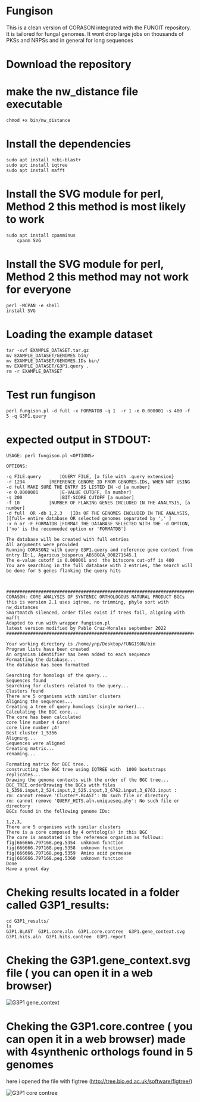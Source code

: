 # Fungison
This is a clean version of CORASON integrated with the FUNGIT repository. It is tailored for fungal genomes. It wont drop large jobs on thousands of PKSs and NRPSs and in general for long sequences

# Download the repository

# make the nw_distance file executable
	chmod +x bin/nw_distance
    
# Install the dependencies
    sudo apt install ncbi-blast+
    sudo apt install iqtree
    sudo apt install mafft

# Install the SVG module for perl, Method 2 this method is most likely to work
	sudo apt install cpanminus
        cpanm SVG

# Install the SVG module for perl, Method 2 this method may not work for everyone
    perl -MCPAN -e shell
    install SVG

# Loading the example dataset
    tar -xvf EXAMPLE_DATASET.tar.gz
    mv EXAMPLE_DATASET/GENOMES bin/
    mv EXAMPLE_DATASET/GENOMES.IDs bin/
    mv EXAMPLE_DATASET/G3P1.query .
    rm -r EXAMPLE_DATASET

# Test run fungison
    perl fungison.pl -d full -x FORMATDB -q 1  -r 1 -e 0.000001 -s 400 -f 5 -q G3P1.query

# expected output in STDOUT:
	USAGE: perl fungison.pl <OPTIONS>
	
	OPTIONS:
	
	-q FILE.query   	|QUERY FILE, [a file with .query extension}
	-r 1234			|REFERENCE GENOME ID FROM GENOMES.IDs, WHEN NOT USING -d full MAKE SURE THE ENTRY IS LISTED IN -d [a number]
	-e 0.0000001		|E-VALUE CUTOFF, [a number]
	-s 200	        	|BIT-SCORE CUTOFF [a number]
	-f 10			|NUMBER OF FLAKING GENES INCLUDED IN THE ANALYSIS, [a number]
	-d full  OR -db 1,2,3	|IDs OF THE GENOMES INCLUDED IN THE ANALYSIS, ][full= entire database OR selected genomes separated by ',' ]
	-x n or -F FORMATDB	|FORMAT THE DATABASE SELECTED WITH THE -d OPTION, ['no' is the recommeded option or 'FORMATDB']
	
	The database will be created with full entries
	All arguments were provided
	Running CORASON2 with query G3P1.query and reference gene context from entry ID:1, Agaricus_bisporus_AB58GCA_008271545.1
	The e-value cutoff is 0.000001 and  the bitscore cut-off is 400
	You are searching in the full database with 3 entries, the search will be done for 5 genes flanking the query hits
	
	
	
	##########################################################################
	CORASON: CORE ANALYSIS OF SYNTENIC ORTHOLOGOUS NATURAL PRODUCT BGCs
	this is version 2.1 uses iqtree, no trimming, phylo sort with nw_distances
	Smartmatch silenced, order files exist if trees fail, aligning with mafft
	Adapted to run with wrapper fungison.pl
	latest version modified by Pablo Cruz-Morales september 2022
	##########################################################################
	
	Your working directory is /home/ynp/Desktop/FUNGISON/bin
	Program lists have been created
	An organism identifier has been added to each sequence
	Formatting the database...
	the database has been formatted
		
	Searching for homologs of the query...
	Sequences found
	Searching for clusters related to the query...
	Clusters found
	There are 5 organisms with similar clusters
	Aligning the sequences...
	Creating a tree of query homologs (single marker)...
	Calculating the BGC core...
	The core has been calculated
	core line number 4 Core!
	core line number ¡4!
	Best cluster 1_5356
	Aligning...
	Sequences were aligned
	Creating matrix...
	renaming...
	
	Formating matrix for BGC tree..
	constructing the BGC tree using IQTREE with  1000 bootstraps replicates...
	Drawing the genome contexts with the order of the BGC tree...
	BGC_TREE.orderDrawing the BGCs with files 1_5356.input,2_524.input,2_525.input,3_6762.input,3_6763.input : 
	rm: cannot remove 'Cluster*.BLAST': No such file or directory
	rm: cannot remove 'QUERY_HITS.aln.uniqueseq.phy': No such file or directory
	BGCs found in the following genome IDs:
	
	1,2,3,
	There are 5 organisms with similar clusters
	There is a core composed by 4 orhtolog(s) in this BGC
	The core is annotated in the reference organism as follows:
	fig|666666.797168.peg.5354	unknown function
	fig|666666.797168.peg.5358	unknown function
	fig|666666.797168.peg.5359	Amino acid permease
	fig|666666.797168.peg.5360	unknown function
	Done
	Have a great day
	


# Cheking results located in a folder called G3P1_results:
	cd G3P1_results/
	ls
	G3P1.BLAST  G3P1.core.aln  G3P1.core.contree  G3P1.gene_context.svg  G3P1.hits.aln  G3P1.hits.contree  G3P1.report
	
# Cheking the  G3P1.gene_context.svg file ( you can open it in  a web browser)
![G3P1 gene_context](https://user-images.githubusercontent.com/68575424/190658936-74af60b8-c9b1-48e0-825b-c3ab34d0966e.svg)

# Cheking the  G3P1.core.contree ( you can open it in  a web browser) made with 4synthenic orthologs found in 5 genomes
here i opened the file with figtree (http://tree.bio.ed.ac.uk/software/figtree/)

![G3P1 core contree](https://user-images.githubusercontent.com/68575424/190661230-d5c70214-fdf7-4444-a3d5-10845acfb93c.jpg)



